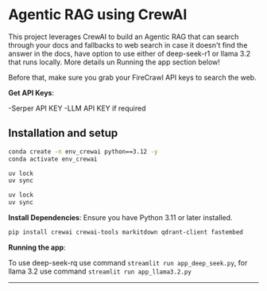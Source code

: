 
# Agentic RAG using CrewAI

This project leverages CrewAI to build an Agentic RAG that can search through your docs and fallbacks to web search in case it doesn't find the answer in the docs, have option to use either of deep-seek-r1 or llama 3.2 that runs locally. More details un Running the app section below!

Before that, make sure you grab your FireCrawl API keys to search the web.

**Get API Keys**:

-Serper API KEY
-LLM API KEY if required

## Installation and setup
```bash
conda create -n env_crewai python==3.12 -y
conda activate env_crewai
```
```bash
uv lock
uv sync
```


```bash
uv lock
uv sync
```

**Install Dependencies**:
   Ensure you have Python 3.11 or later installed.
   ```bash
   pip install crewai crewai-tools markitdown qdrant-client fastembed
   ```

**Running the app**:

To use deep-seek-rq use command ``` streamlit run app_deep_seek.py ```, for llama 3.2 use command ``` streamlit run app_llama3.2.py ```

---

